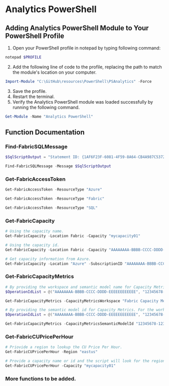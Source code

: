 # Analytics PowerShell

## Adding Analytics PowerShell Module to Your PowerShell Profile
1. Open your PowerShell profile in notepad by typing following command:
```powershell
notepad $PROFILE
```
2. Add the following line of code to the profile, replacing the path to match the module's location on your computer.
```powershell
Import-Module "C:\GitHub\resources\PowerShell\PSAnalytics" -Force
```
3. Save the profile.
4. Restart the terminal.
5. Verify the Analytics PowerShell module was loaded successfully by running the following command.
``` powershell
Get-Module -Name "Analytics PowerShell"
```

## Function Documentation

### Find-FabricSQLMessage
```powershell
$SqlScriptOutput = "Statement ID: {1AF6F23F-6081-4F59-8A64-CB4A987C5372} | Query hash: 0x16A80BCAFB88F120 | Distributed request ID: {12048D04-EBED-4D74-A8D2-ED5880FE9FAF}"

Find-FabricSQLMessage -Message $SqlScriptOutput
```

### Get-FabricAccessToken
```powershell
Get-FabricAccessToken -ResourceType "Azure"
```
```powershell
Get-FabricAccessToken -ResourceType "Fabric"
```
```powershell
Get-FabricAccessToken -ResourceType "SQL"
```

### Get-FabricCapacity
```powershell
# Using the capacity name.
Get-FabricCapacity -Location Fabric -Capacity "mycapacity01"
```

```powershell
# Using the capacity id.
Get-FabricCapacity -Location Fabric -Capacity "AAAAAAAA-BBBB-CCCC-DDDD-EEEEEEEEEEEE"
```

```powershell
# Get capacity information from Azure.
Get-FabricCapacity -Location "Azure" -SubscriptionID "AAAAAAAA-BBBB-CCCC-DDDD-EEEEEEEEEEEE" -ResourceGroupName "myresourcegroup-rg" -Capacity "mycapacity01"
```

### Get-FabricCapacityMetrics
```powershell
# By providing the workspace and semantic model name for Capacity Metrics, the script will lookup the semantic model id. For the workspace, provide either the workspace name/id or the capacity name/id to which the workspace is associated. 
$OperationIdList = @("AAAAAAAA-BBBB-CCCC-DDDD-EEEEEEEEEEEE", "12345678-1234-1234-1234-123456789012")

Get-FabricCapacityMetrics -CapacityMetricsWorkspace "Fabric Capacity Metrics" -CapacityMetricsSemanticModelName "Fabric Capacity Metrics" -Workspace "My Fabric Workspace" -OperationIdList $OperationIdList -Date "2000-01-01"
```

```powershell
# By providing the semantic model id for Capacity Metrics. For the workspace, provide either the workspace name/id or the capacity name/id to which the workspace is associated. 
$OperationIdList = @("AAAAAAAA-BBBB-CCCC-DDDD-EEEEEEEEEEEE", "12345678-1234-1234-1234-123456789012")

Get-FabricCapacityMetrics -CapacityMetricsSemanticModelId "12345678-1234-1234-1234-123456789012" -Capacity "12345678-1234-1234-1234-123456789012" -OperationIdList $OperationIdList -Date "2000-01-01"
```

### Get-FabricCUPricePerHour
```powershell
# Priovide a region to lookup the CU Price Per Hour.
Get-FabricCUPricePerHour -Region "eastus"
```

```powershell
# Provide a capacity name or id and the script will look for the region where the capacity is deployed and return the CU Price Per Hour for that region.
Get-FabricCUPricePerHour -Capacity "mycapacity01"
```

### More functions to be added.
